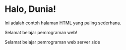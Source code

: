 <!DOCTYPE html>
<html lang="en">
<head>
    <meta charset="UTF-8">
    <meta name="viewport" content="width=device-width, initial-scale=1.0">
    <title>Contoh HTML Sederhana</title>
</head>
<body>
    <h1>Halo, Dunia!</h1>
    <p>Ini adalah contoh halaman HTML yang paling sederhana.</p>
    <p>Selamat belajar pemrograman web!</p>
    <p>Selamat belajar pemrograman web server side</p>
</body>
</html>
